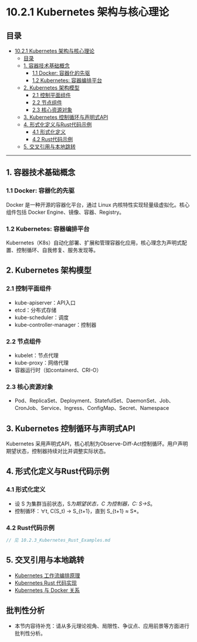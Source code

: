 # 10.2.1 Kubernetes 架构与核心理论

## 目录

- [10.2.1 Kubernetes 架构与核心理论](#1021-kubernetes-架构与核心理论)
  - [目录](#目录)
  - [1. 容器技术基础概念](#1-容器技术基础概念)
    - [1.1 Docker: 容器化的先驱](#11-docker-容器化的先驱)
    - [1.2 Kubernetes: 容器编排平台](#12-kubernetes-容器编排平台)
  - [2. Kubernetes 架构模型](#2-kubernetes-架构模型)
    - [2.1 控制平面组件](#21-控制平面组件)
    - [2.2 节点组件](#22-节点组件)
    - [2.3 核心资源对象](#23-核心资源对象)
  - [3. Kubernetes 控制循环与声明式API](#3-kubernetes-控制循环与声明式api)
  - [4. 形式化定义与Rust代码示例](#4-形式化定义与rust代码示例)
    - [4.1 形式化定义](#41-形式化定义)
    - [4.2 Rust代码示例](#42-rust代码示例)
  - [5. 交叉引用与本地跳转](#5-交叉引用与本地跳转)

---

## 1. 容器技术基础概念

### 1.1 Docker: 容器化的先驱

Docker 是一种开源的容器化平台，通过 Linux 内核特性实现轻量级虚拟化。核心组件包括 Docker Engine、镜像、容器、Registry。

### 1.2 Kubernetes: 容器编排平台

Kubernetes（K8s）自动化部署、扩展和管理容器化应用，核心理念为声明式配置、控制循环、自我修复、服务发现等。

## 2. Kubernetes 架构模型

### 2.1 控制平面组件

- kube-apiserver：API入口
- etcd：分布式存储
- kube-scheduler：调度
- kube-controller-manager：控制器

### 2.2 节点组件

- kubelet：节点代理
- kube-proxy：网络代理
- 容器运行时（如containerd、CRI-O）

### 2.3 核心资源对象

- Pod、ReplicaSet、Deployment、StatefulSet、DaemonSet、Job、CronJob、Service、Ingress、ConfigMap、Secret、Namespace

## 3. Kubernetes 控制循环与声明式API

Kubernetes 采用声明式API，核心机制为Observe-Diff-Act控制循环。用户声明期望状态，控制器持续对比并调整实际状态。

## 4. 形式化定义与Rust代码示例

### 4.1 形式化定义

- 设 S 为集群当前状态，S*为期望状态，C 为控制器，C: S→S*。
- 控制循环：∀t, C(S_t) → S_{t+1}，直到 S_{t+1} ≈ S*。

### 4.2 Rust代码示例

```rust
// 见 10.2.3_Kubernetes_Rust_Examples.md
```

## 5. 交叉引用与本地跳转

- [Kubernetes 工作流编排原理](10.2.2_Kubernetes_Workflow_Orchestration.md)
- [Kubernetes Rust 代码实现](10.2.3_Kubernetes_Rust_Examples.md)
- [Kubernetes 与 Docker 关系](10.2.4_Kubernetes_Docker_Relationship.md)


## 批判性分析

- 本节内容待补充：请从多元理论视角、局限性、争议点、应用前景等方面进行批判性分析。
